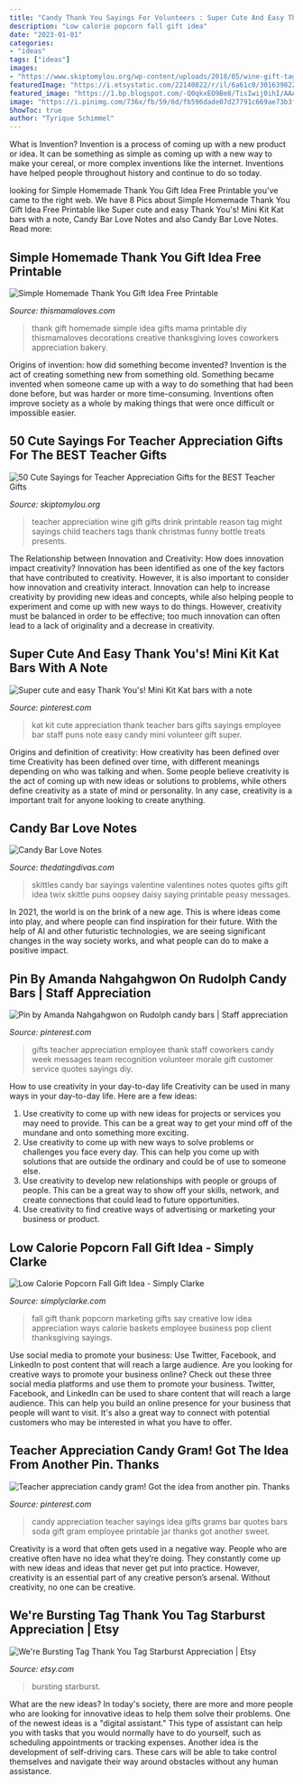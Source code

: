 ```yaml
---
title: "Candy Thank You Sayings For Volunteers : Super Cute And Easy Thank You&#039;s! Mini Kit Kat Bars With A Note"
description: "Low calorie popcorn fall gift idea"
date: "2023-01-01"
categories:
- "ideas"
tags: ["ideas"]
images:
- "https://www.skiptomylou.org/wp-content/uploads/2018/05/wine-gift-tag-for-teachers-800x1200.jpg"
featuredImage: "https://i.etsystatic.com/22140822/r/il/6a61c0/3016398224/il_1140xN.3016398224_7hti.jpg"
featured_image: "https://1.bp.blogspot.com/-Q0qkxEO9Be8/TisIwij0ihI/AAAAAAAAOqo/mXjs3j0gbFQ/s1600/candybars_skittles.jpg"
image: "https://i.pinimg.com/736x/fb/59/6d/fb596dade07d27791c669ae73b3f46ef.jpg"
ShowToc: true
author: "Tyrique Schimmel"
---
```



What is Invention?
Invention is a process of coming up with a new product or idea. It can be something as simple as coming up with a new way to make your cereal, or more complex inventions like the internet. Inventions have helped people throughout history and continue to do so today.

	

		
looking for Simple Homemade Thank You Gift Idea Free Printable you've came to the right web. We have 8 Pics about Simple Homemade Thank You Gift Idea Free Printable like Super cute and easy Thank You&#039;s! Mini Kit Kat bars with a note, Candy Bar Love Notes and also Candy Bar Love Notes. Read more:
		
    
## Simple Homemade Thank You Gift Idea Free Printable

<img loading=lazy src="http://www.thismamaloves.com/wp-content/uploads/2016/09/Simple-Homemade-Thank-You-Gift-Idea-This-Mama-Loves-1.jpg" onerror="this.onerror=null;this.src='https://tse3.mm.bing.net/th?id=OIP.vhEIsge8Pkcrd27S2RPUlQHaLF&amp;pid=15.1';" alt="Simple Homemade Thank You Gift Idea Free Printable">

_Source: thismamaloves.com_

>thank gift homemade simple idea gifts mama printable diy thismamaloves decorations creative thanksgiving loves coworkers appreciation bakery. 

	

Origins of invention: how did something become invented?
Invention is the act of creating something new from something old. Something became invented when someone came up with a way to do something that had been done before, but was harder or more time-consuming. Inventions often improve society as a whole by making things that were once difficult or impossible easier.

    
## 50 Cute Sayings For Teacher Appreciation Gifts For The BEST Teacher Gifts

<img loading=lazy src="https://www.skiptomylou.org/wp-content/uploads/2018/05/wine-gift-tag-for-teachers-800x1200.jpg" onerror="this.onerror=null;this.src='https://tse3.mm.bing.net/th?id=OIP.B-QtqeJIWyTAIOh1MtCM2AHaLH&amp;pid=15.1';" alt="50 Cute Sayings for Teacher Appreciation Gifts for the BEST Teacher Gifts">

_Source: skiptomylou.org_

>teacher appreciation wine gift gifts drink printable reason tag might sayings child teachers tags thank christmas funny bottle treats presents. 

	

The Relationship between Innovation and Creativity: How does innovation impact creativity?
Innovation has been identified as one of the key factors that have contributed to creativity. However, it is also important to consider how innovation and creativity interact. Innovation can help to increase creativity by providing new ideas and concepts, while also helping people to experiment and come up with new ways to do things. However, creativity must be balanced in order to be effective; too much innovation can often lead to a lack of originality and a decrease in creativity.

    
## Super Cute And Easy Thank You&#039;s! Mini Kit Kat Bars With A Note

<img loading=lazy src="https://i.pinimg.com/736x/84/57/5d/84575d2c473d2cb9641b464958c9e1a5--work-anniversary-kit-kat-bars.jpg" onerror="this.onerror=null;this.src='https://tse4.mm.bing.net/th?id=OIP.sgh-kc6IPAktiUxq2G5-LwHaJ3&amp;pid=15.1';" alt="Super cute and easy Thank You&#039;s! Mini Kit Kat bars with a note">

_Source: pinterest.com_

>kat kit cute appreciation thank teacher bars gifts sayings employee bar staff puns note easy candy mini volunteer gift super. 

	

Origins and definition of creativity: How creativity has been defined over time
Creativity has been defined over time, with different meanings depending on who was talking and when. Some people believe creativity is the act of coming up with new ideas or solutions to problems, while others define creativity as a state of mind or personality. In any case, creativity is a important trait for anyone looking to create anything.

    
## Candy Bar Love Notes

<img loading=lazy src="https://1.bp.blogspot.com/-Q0qkxEO9Be8/TisIwij0ihI/AAAAAAAAOqo/mXjs3j0gbFQ/s1600/candybars_skittles.jpg" onerror="this.onerror=null;this.src='https://tse4.mm.bing.net/th?id=OIP.7qyJgCOlbu4Pi3_hcINLjgHaEz&amp;pid=15.1';" alt="Candy Bar Love Notes">

_Source: thedatingdivas.com_

>skittles candy bar sayings valentine valentines notes quotes gifts gift idea twix skittle puns oopsey daisy saying printable peasy messages. 

	

In 2021, the world is on the brink of a new age. This is where ideas come into play, and where people can find inspiration for their future. With the help of AI and other futuristic technologies, we are seeing significant changes in the way society works, and what people can do to make a positive impact.

    
## Pin By Amanda Nahgahgwon On Rudolph Candy Bars | Staff Appreciation

<img loading=lazy src="https://i.pinimg.com/736x/fb/59/6d/fb596dade07d27791c669ae73b3f46ef.jpg" onerror="this.onerror=null;this.src='https://tse4.mm.bing.net/th?id=OIP.HNoqCdFDl_GED-wnw0w7RAHaJ3&amp;pid=15.1';" alt="Pin by Amanda Nahgahgwon on Rudolph candy bars | Staff appreciation">

_Source: pinterest.com_

>gifts teacher appreciation employee thank staff coworkers candy week messages team recognition volunteer morale gift customer service quotes sayings diy. 

	

How to use creativity in your day-to-day life
Creativity can be used in many ways in your day-to-day life. Here are a few ideas: 
1. Use creativity to come up with new ideas for projects or services you may need to provide. This can be a great way to get your mind off of the mundane and onto something more exciting. 
2. Use creativity to come up with new ways to solve problems or challenges you face every day. This can help you come up with solutions that are outside the ordinary and could be of use to someone else. 
3. Use creativity to develop new relationships with people or groups of people. This can be a great way to show off your skills, network, and create connections that could lead to future opportunities. 
4. Use creativity to find creative ways of advertising or marketing your business or product.

    
## Low Calorie Popcorn Fall Gift Idea - Simply Clarke

<img loading=lazy src="http://www.simplyclarke.com/wp-content/uploads/2014/09/fall-2Bthank-2Byou-2Bgift.png" onerror="this.onerror=null;this.src='https://tse3.mm.bing.net/th?id=OIP.ldqOlv3NY10x90sLsEavaAHaLH&amp;pid=15.1';" alt="Low Calorie Popcorn Fall Gift Idea - Simply Clarke">

_Source: simplyclarke.com_

>fall gift thank popcorn marketing gifts say creative low idea appreciation ways calorie baskets employee business pop client thanksgiving sayings. 

	

Use social media to promote your business: Use Twitter, Facebook, and LinkedIn to post content that will reach a large audience.
Are you looking for creative ways to promote your business online? Check out these three social media platforms and use them to promote your business. Twitter, Facebook, and LinkedIn can be used to share content that will reach a large audience. This can help you build an online presence for your business that people will want to visit. It's also a great way to connect with potential customers who may be interested in what you have to offer.

    
## Teacher Appreciation Candy Gram! Got The Idea From Another Pin. Thanks

<img loading=lazy src="https://i.pinimg.com/originals/87/3e/ce/873ecec657df0b08aaff98180830f54e.jpg" onerror="this.onerror=null;this.src='https://tse3.mm.bing.net/th?id=OIP.XoB4VQISpyvuKhF4x8rExwHaJ4&amp;pid=15.1';" alt="Teacher appreciation candy gram! Got the idea from another pin. Thanks">

_Source: pinterest.com_

>candy appreciation teacher sayings idea gifts grams bar quotes bars soda gift gram employee printable jar thanks got another sweet. 

	

Creativity is a word that often gets used in a negative way. People who are creative often have no idea what they’re doing. They constantly come up with new ideas and ideas that never get put into practice. However, creativity is an essential part of any creative person’s arsenal. Without creativity, no one can be creative.

    
## We&#039;re Bursting Tag Thank You Tag Starburst Appreciation | Etsy

<img loading=lazy src="https://i.etsystatic.com/22140822/r/il/6a61c0/3016398224/il_1140xN.3016398224_7hti.jpg" onerror="this.onerror=null;this.src='https://tse4.mm.bing.net/th?id=OIP.EdJAZZkzc2Gd9mGXuOIhYgHaF3&amp;pid=15.1';" alt="We&#039;re Bursting Tag Thank You Tag Starburst Appreciation | Etsy">

_Source: etsy.com_

>bursting starburst. 

	

What are the new ideas?
In today's society, there are more and more people who are looking for innovative ideas to help them solve their problems. One of the newest ideas is a "digital assistant." This type of assistant can help you with tasks that you would normally have to do yourself, such as scheduling appointments or tracking expenses. Another idea is the development of self-driving cars. These cars will be able to take control themselves and navigate their way around obstacles without any human assistance.

